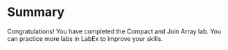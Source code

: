 # Summary

Congratulations! You have completed the Compact and Join Array lab. You can practice more labs in LabEx to improve your skills.
